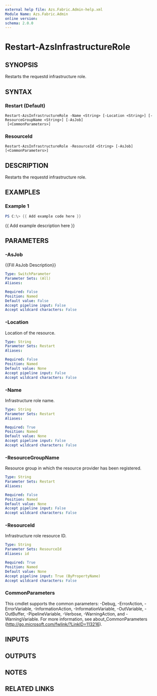 ```yaml
---
external help file: Azs.Fabric.Admin-help.xml
Module Name: Azs.Fabric.Admin
online version:
schema: 2.0.0
---
```


# Restart-AzsInfrastructureRole

## SYNOPSIS
Restarts the requestd infrastructure role.

## SYNTAX

### Restart (Default)
```
Restart-AzsInfrastructureRole -Name <String> [-Location <String>] [-ResourceGroupName <String>] [-AsJob]
 [<CommonParameters>]
```

### ResourceId
```
Restart-AzsInfrastructureRole -ResourceId <String> [-AsJob] [<CommonParameters>]
```

## DESCRIPTION
Restarts the requestd infrastructure role.

## EXAMPLES

### Example 1
```powershell
PS C:\> {{ Add example code here }}
```

{{ Add example description here }}

## PARAMETERS

### -AsJob
{{Fill AsJob Description}}

```yaml
Type: SwitchParameter
Parameter Sets: (All)
Aliases:

Required: False
Position: Named
Default value: False
Accept pipeline input: False
Accept wildcard characters: False
```

### -Location
Location of the resource.

```yaml
Type: String
Parameter Sets: Restart
Aliases:

Required: False
Position: Named
Default value: None
Accept pipeline input: False
Accept wildcard characters: False
```

### -Name
Infrastructure role name.

```yaml
Type: String
Parameter Sets: Restart
Aliases:

Required: True
Position: Named
Default value: None
Accept pipeline input: False
Accept wildcard characters: False
```

### -ResourceGroupName
Resource group in which the resource provider has been registered.

```yaml
Type: String
Parameter Sets: Restart
Aliases:

Required: False
Position: Named
Default value: None
Accept pipeline input: False
Accept wildcard characters: False
```

### -ResourceId
Infrastructure role resource ID.

```yaml
Type: String
Parameter Sets: ResourceId
Aliases: id

Required: True
Position: Named
Default value: None
Accept pipeline input: True (ByPropertyName)
Accept wildcard characters: False
```

### CommonParameters
This cmdlet supports the common parameters: -Debug, -ErrorAction, -ErrorVariable, -InformationAction, -InformationVariable, -OutVariable, -OutBuffer, -PipelineVariable, -Verbose, -WarningAction, and -WarningVariable.
For more information, see about_CommonParameters (http://go.microsoft.com/fwlink/?LinkID=113216).

## INPUTS

## OUTPUTS

## NOTES

## RELATED LINKS
